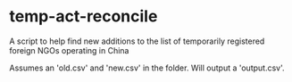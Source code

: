 # temp-act-reconcile
A script to help find new additions to the list of temporarily registered foreign NGOs operating in China

Assumes an 'old.csv' and 'new.csv' in the folder.  Will output a 'output.csv'.
